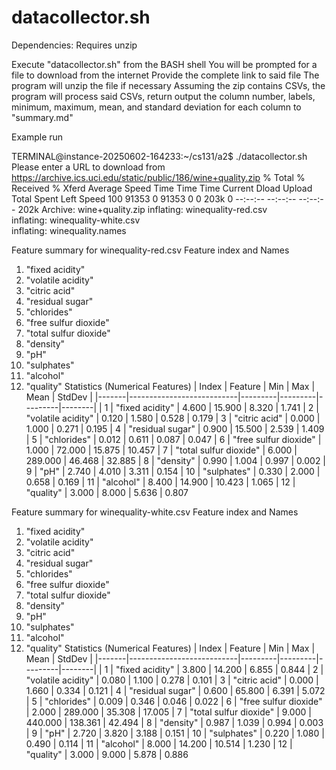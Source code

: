 # datacollector.sh

Dependencies:
Requires unzip

Execute "datacollector.sh" from the BASH shell
You will be prompted for a file to download from the internet
Provide the complete link to said file
The program will unzip the file if necessary
Assuming the zip contains CSVs, the program will process said CSVs, return output the column number, labels, minimum, maximum, mean, and standard deviation for each column to "summary.md"

Example run


TERMINAL@instance-20250602-164233:~/cs131/a2$ ./datacollector.sh 
Please enter a URL to download from
https://archive.ics.uci.edu/static/public/186/wine+quality.zip
  % Total    % Received % Xferd  Average Speed   Time    Time     Time  Current
                                 Dload  Upload   Total   Spent    Left  Speed
100 91353    0 91353    0     0   203k      0 --:--:-- --:--:-- --:--:--  202k
Archive:  wine+quality.zip
  inflating: winequality-red.csv     
  inflating: winequality-white.csv   
  inflating: winequality.names       

Feature summary for  winequality-red.csv
Feature index and Names
 1. "fixed acidity"
 2. "volatile acidity"
 3. "citric acid"
 4. "residual sugar"
 5. "chlorides"
 6. "free sulfur dioxide"
 7. "total sulfur dioxide"
 8. "density"
 9. "pH"
10. "sulphates"
11. "alcohol"
12. "quality"
Statistics (Numerical Features)
| Index | Feature                   | Min     | Max     | Mean    | StdDev |
|-------|---------------------------|---------|---------|---------|--------|
|  1    | "fixed acidity"           |   4.600 |  15.900 |   8.320 |   1.741
|  2    | "volatile acidity"        |   0.120 |   1.580 |   0.528 |   0.179
|  3    | "citric acid"             |   0.000 |   1.000 |   0.271 |   0.195
|  4    | "residual sugar"          |   0.900 |  15.500 |   2.539 |   1.409
|  5    | "chlorides"               |   0.012 |   0.611 |   0.087 |   0.047
|  6    | "free sulfur dioxide"     |   1.000 |  72.000 |  15.875 |  10.457
|  7    | "total sulfur dioxide"    |   6.000 | 289.000 |  46.468 |  32.885
|  8    | "density"                 |   0.990 |   1.004 |   0.997 |   0.002
|  9    | "pH"                      |   2.740 |   4.010 |   3.311 |   0.154
| 10    | "sulphates"               |   0.330 |   2.000 |   0.658 |   0.169
| 11    | "alcohol"                 |   8.400 |  14.900 |  10.423 |   1.065
| 12    | "quality"                 |   3.000 |   8.000 |   5.636 |   0.807

Feature summary for  winequality-white.csv
Feature index and Names
 1. "fixed acidity"
 2. "volatile acidity"
 3. "citric acid"
 4. "residual sugar"
 5. "chlorides"
 6. "free sulfur dioxide"
 7. "total sulfur dioxide"
 8. "density"
 9. "pH"
10. "sulphates"
11. "alcohol"
12. "quality"
Statistics (Numerical Features)
| Index | Feature                   | Min     | Max     | Mean    | StdDev |
|-------|---------------------------|---------|---------|---------|--------|
|  1    | "fixed acidity"           |   3.800 |  14.200 |   6.855 |   0.844
|  2    | "volatile acidity"        |   0.080 |   1.100 |   0.278 |   0.101
|  3    | "citric acid"             |   0.000 |   1.660 |   0.334 |   0.121
|  4    | "residual sugar"          |   0.600 |  65.800 |   6.391 |   5.072
|  5    | "chlorides"               |   0.009 |   0.346 |   0.046 |   0.022
|  6    | "free sulfur dioxide"     |   2.000 | 289.000 |  35.308 |  17.005
|  7    | "total sulfur dioxide"    |   9.000 | 440.000 | 138.361 |  42.494
|  8    | "density"                 |   0.987 |   1.039 |   0.994 |   0.003
|  9    | "pH"                      |   2.720 |   3.820 |   3.188 |   0.151
| 10    | "sulphates"               |   0.220 |   1.080 |   0.490 |   0.114
| 11    | "alcohol"                 |   8.000 |  14.200 |  10.514 |   1.230
| 12    | "quality"                 |   3.000 |   9.000 |   5.878 |   0.886

